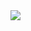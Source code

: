 <img src="https://capsule-render.vercel.app/api?type=waving&color=auto&height=150&section=header&text=arduino-game&fontSize=40" />
